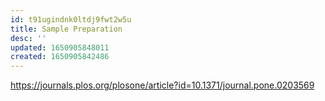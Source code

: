 ```yaml
---
id: t91ugindnk0ltdj9fwt2w5u
title: Sample Preparation
desc: ''
updated: 1650905848011
created: 1650905842486
---
```

https://journals.plos.org/plosone/article?id=10.1371/journal.pone.0203569

